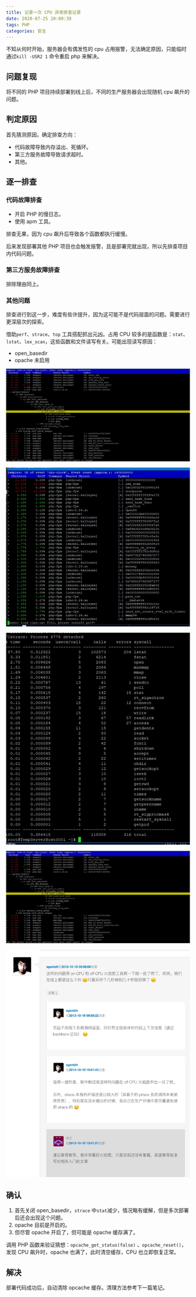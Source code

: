 ```yaml
---
title: 记录一次 CPU 异常排查记录
date: 2020-07-25 20:09:39
tags: PHP
categories: 安全
---
```


不知从何时开始，服务器会有偶发性的 cpu 占用报警，无法确定原因，只能临时通过`kill -USR2 1` 命令重启 php 来解决。

<!-- more -->

## 问题复现

将不同的 PHP 项目持续部署到线上后，不同的生产服务器会出现随机 cpu 飙升的问题。 

## 判定原因
首先猜测原因，确定排查方向：
- 代码故障导致内存溢出、死循环。
- 第三方服务故障导致请求超时。
- 其他。

## 逐一排查
### 代码故障排查
- 开启 PHP 的慢日志。
- 使用 apm 工具。

排查无果，因为 cpu 飙升后导致各个函数都执行缓慢。

后来发现部署其他 PHP 项目也会触发报警，且是部署完就出现，所以先排查项目内代码问题。
### 第三方服务故障排查
排除理由同上。
### 其他问题
排查进行到这一步，难度有些许提升，因为这可能不是代码层面的问题。需要进行更深层次的探索。

借助`perf`、`strace`、`top` 工具搭配抓出元凶。占用 CPU 较多的是函数是：`stat`、`lstat`、`lex_scan`，这些函数和文件读写有关。可能出现读写原因：
- open_basedir
- opache 未启用

![](/media/15956799729004.jpg)

![](/media/15956799883487.jpg)

![](/media/15956799976365.jpg)

![](/media/15956800122528.jpg)

![](/media/15956815529450.jpg)

## 确认
1. 首先关闭 open_basedir，`strace` 中`stat`减少，情况略有缓解，但是多次部署后还会出现这个问题。
2. opache 目前是开启的。
3. 但尽管 opache 开启了，但可能是 opache 缓存满了。

调用 PHP 函数来验证猜想：`opcache_get_status(false)` 、`opcache_reset()`，发现 CPU 飙升时，opache 也满了，此时清空缓存，CPU 也立即恢复正常。
## 解决
部署代码成功后，自动清除 opcache 缓存。清理方法参考下一篇笔记。